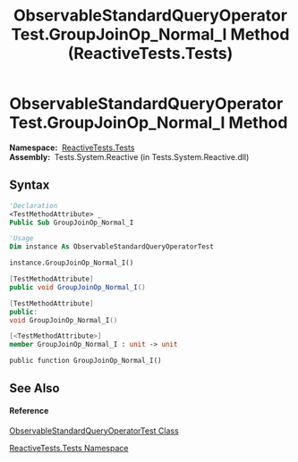 ﻿---
title: ObservableStandardQueryOperatorTest.GroupJoinOp_Normal_I Method  (ReactiveTests.Tests)
TOCTitle: GroupJoinOp_Normal_I Method
ms:assetid: M:ReactiveTests.Tests.ObservableStandardQueryOperatorTest.GroupJoinOp_Normal_I
ms:mtpsurl: https://msdn.microsoft.com/en-us/library/reactivetests.tests.observablestandardqueryoperatortest.groupjoinop_normal_i(v=VS.103)
ms:contentKeyID: 36619659
ms.date: 06/28/2011
mtps_version: v=VS.103
f1_keywords:
- ReactiveTests.Tests.ObservableStandardQueryOperatorTest.GroupJoinOp_Normal_I
dev_langs:
- CSharp
- JScript
- VB
- FSharp
- c++
---

# ObservableStandardQueryOperatorTest.GroupJoinOp\_Normal\_I Method

**Namespace:**  [ReactiveTests.Tests](hh289046\(v=vs.103\).md)  
**Assembly:**  Tests.System.Reactive (in Tests.System.Reactive.dll)

## Syntax

``` vb
'Declaration
<TestMethodAttribute> _
Public Sub GroupJoinOp_Normal_I
```

``` vb
'Usage
Dim instance As ObservableStandardQueryOperatorTest

instance.GroupJoinOp_Normal_I()
```

``` csharp
[TestMethodAttribute]
public void GroupJoinOp_Normal_I()
```

``` c++
[TestMethodAttribute]
public:
void GroupJoinOp_Normal_I()
```

``` fsharp
[<TestMethodAttribute>]
member GroupJoinOp_Normal_I : unit -> unit 
```

``` jscript
public function GroupJoinOp_Normal_I()
```

## See Also

#### Reference

[ObservableStandardQueryOperatorTest Class](hh288944\(v=vs.103\).md)

[ReactiveTests.Tests Namespace](hh289046\(v=vs.103\).md)

